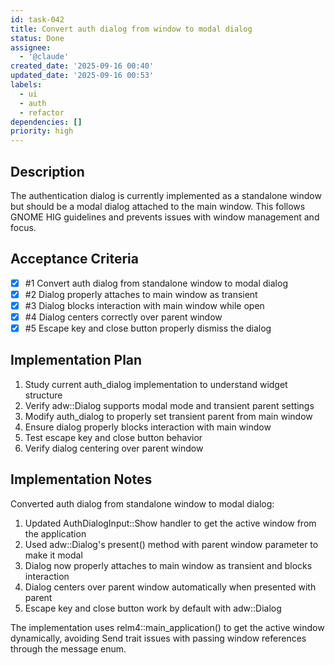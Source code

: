 ```yaml
---
id: task-042
title: Convert auth dialog from window to modal dialog
status: Done
assignee:
  - '@claude'
created_date: '2025-09-16 00:40'
updated_date: '2025-09-16 00:53'
labels:
  - ui
  - auth
  - refactor
dependencies: []
priority: high
---
```


## Description

The authentication dialog is currently implemented as a standalone window but should be a modal dialog attached to the main window. This follows GNOME HIG guidelines and prevents issues with window management and focus.

## Acceptance Criteria
<!-- AC:BEGIN -->
- [x] #1 Convert auth dialog from standalone window to modal dialog
- [x] #2 Dialog properly attaches to main window as transient
- [x] #3 Dialog blocks interaction with main window while open
- [x] #4 Dialog centers correctly over parent window
- [x] #5 Escape key and close button properly dismiss the dialog
<!-- AC:END -->


## Implementation Plan

1. Study current auth_dialog implementation to understand widget structure
2. Verify adw::Dialog supports modal mode and transient parent settings
3. Modify auth_dialog to properly set transient parent from main window
4. Ensure dialog properly blocks interaction with main window
5. Test escape key and close button behavior
6. Verify dialog centering over parent window


## Implementation Notes

Converted auth dialog from standalone window to modal dialog:

1. Updated AuthDialogInput::Show handler to get the active window from the application
2. Used adw::Dialog's present() method with parent window parameter to make it modal
3. Dialog now properly attaches to main window as transient and blocks interaction
4. Dialog centers over parent window automatically when presented with parent
5. Escape key and close button work by default with adw::Dialog

The implementation uses relm4::main_application() to get the active window dynamically, avoiding Send trait issues with passing window references through the message enum.
